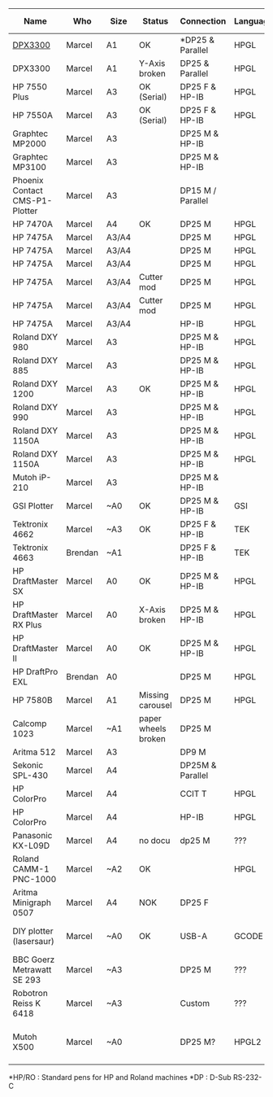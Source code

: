 | Name                          | Who     | Size  | Status                  | Connection        | Language | Pen connection            | Pen count |
|-------------------------------|---------|-------|-------------------------|-------------------|----------|---------------------------|-----------|
| [DPX3300](dpx3300.md)         | Marcel  | A1    | OK                      | *DP25 & Parallel  | HPGL     | *HP/RO                    | 8         |
| DPX3300                       | Marcel  | A1    | Y-Axis <br>broken       | DP25 & Parallel   | HPGL     | HP/RO                     | 8         |
| HP 7550 Plus                  | Marcel  | A3    | OK (Serial)             | DP25 F & HP-IB    | HPGL     | HP/RO                     | 8         |
| HP 7550A                      | Marcel  | A3    | OK (Serial)             | DP25 F & HP-IB    | HPGL     | HP/RO                     | 8         |
| Graphtec MP2000               | Marcel  | A3    |                         | DP25 M & HP-IB    |          |                           | 8         |
| Graphtec MP3100               | Marcel  | A3    |                         | DP25 M & HP-IB    |          |                           | 8         |
| Phoenix Contact CMS-P1-Plotter | Marcel  | A3    |                         | DP15 M / Parallel |          |                           | 4         |
| HP 7470A                      | Marcel  | A4    | OK                      | DP25 M            | HPGL     |                           | 2         |
| HP 7475A                      | Marcel  | A3/A4 |                         | DP25 M            | HPGL     | HP/RO                     | 6         |
| HP 7475A                      | Marcel  | A3/A4 |                         | DP25 M            | HPGL     | HP/RO                     | 6         |
| HP 7475A                      | Marcel  | A3/A4 |                         | DP25 M            | HPGL     | HP/RO                     | 6         |
| HP 7475A                      | Marcel  | A3/A4 | Cutter mod              | DP25 M            | HPGL     | HP/RO                     | 6         |
| HP 7475A                      | Marcel  | A3/A4 | Cutter mod              | DP25 M            | HPGL     | HP/RO                     | 6         |
| HP 7475A                      | Marcel  | A3/A4 |                         | HP-IB             | HPGL     | HP/RO                     | 6         |
| Roland DXY 980                | Marcel  | A3    |                         | DP25 M & HP-IB    | HPGL     | HP/RO                     | 8         |
| Roland DXY 885                | Marcel  | A3    |                         | DP25 M & HP-IB    | HPGL     | HP/RO                     | 8         |
| Roland DXY 1200               | Marcel  | A3    | OK                      | DP25 M & HP-IB    | HPGL     | HP/RO                     | 8         |
| Roland DXY 990                | Marcel  | A3    |                         | DP25 M & HP-IB    | HPGL     |                           | 8         |
| Roland DXY 1150A              | Marcel  | A3    |                         | DP25 M & HP-IB    | HPGL     |                           | 8         |
| Roland DXY 1150A              | Marcel  | A3    |                         | DP25 M & HP-IB    | HPGL     |                           | 8         |
| Mutoh iP-210                  | Marcel  | A3    |                         | DP25 M & HP-IB    |          | Mutoh Pens                | 8         |
| GSI Plotter                   | Marcel  | ~A0   | OK                      | DP25 M & HP-IB    | GSI      | GSI Adapter               | 1         |
| Tektronix 4662                | Marcel  | ~A3   | OK                      | DP25 F & HP-IB    | TEK      | Rotring Isograph          | 1         |
| Tektronix 4663                | Brendan | ~A1   |                         | DP25 F & HP-IB    | TEK      | Rotring Isograph          | 2         |
| HP DraftMaster SX             | Marcel  | A0    | OK                      | DP25 M & HP-IB    | HPGL     |                           | 8         |
| HP DraftMaster RX Plus        | Marcel  | A0    | X-Axis <br>broken       | DP25 M & HP-IB    | HPGL     |                           | 8         |
| HP DraftMaster II             | Marcel  | A0    | OK                      | DP25 M & HP-IB    | HPGL     |                           | 8         |
| HP DraftPro EXL               | Brendan | A0    |                         | DP25 M            | HPGL     | HP/RO                     | 8         |
| HP 7580B                      | Marcel  | A1    | Missing carousel        | DP25 M            | HPGL     | HP/RO                     | 8         |
| Calcomp 1023                  | Marcel  | ~A1   | paper wheels <br>broken | DP25 M            |          | Calcomp pens              | 8         |
| Aritma 512                    | Marcel  | A3    |                         | DP9 M             |          | HP/RO                     | 8         |
| Sekonic SPL-430               | Marcel  | A4    |                         | DP25M & Parallel  |          |                           |           |
| HP ColorPro                   | Marcel  | A4    |                         | CCIT T            | HPGL     |                           | 6         |
| HP ColorPro                   | Marcel  | A4    |                         | HP-IB             | HPGL     |                           | 6         |
| Panasonic KX-L09D             | Marcel  | A4    | no docu                 | dp25 M            | ???      |                           |           |
| Roland CAMM-1 PNC-1000        | Marcel  | ~A2   | OK                      |                   | HPGL     | HP/RO                     | 1         |
| Aritma Minigraph 0507         | Marcel  | A4    | NOK                     | DP25 F            |          |                           | 1         |
| DIY plotter (lasersaur)       | Marcel  | ~A0   | OK                      | USB-A             | GCODE    | max diameter 23mm         | 1         |
| BBC Goerz Metrawatt SE 293    | Marcel  | ~A3   |                         | DP25 M            | ???      |                           | 8         |
| Robotron Reiss K 6418         | Marcel  | ~A3   |                         | Custom            | ???      |                           | 1         |
| Mutoh X500                    | Marcel  | ~A0   |                         | DP25 M?           | HPGL2    | Mutoh Pens / Standard HP? | 8         |

*HP/RO  : Standard pens for HP and Roland machines
*DP     : D-Sub RS-232-C